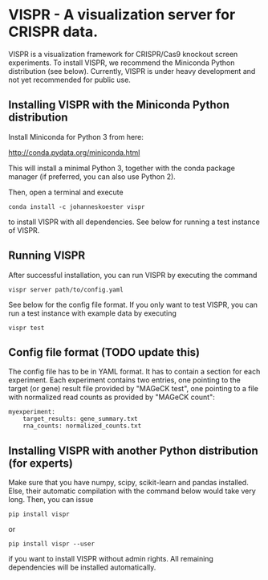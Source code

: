 VISPR - A visualization server for CRISPR data.
===============================================

VISPR is a visualization framework for CRISPR/Cas9 knockout screen experiments.
To install VISPR, we recommend the Miniconda Python distribution (see below).
Currently, VISPR is under heavy development and not yet recommended for public
use.


Installing VISPR with the Miniconda Python distribution
-------------------------------------------------------

Install Miniconda for Python 3 from here:

http://conda.pydata.org/miniconda.html

This will install a minimal Python 3, together with the conda
package manager (if preferred, you can also use Python 2).

Then, open a terminal and execute

    conda install -c johanneskoester vispr

to install VISPR with all dependencies.
See below for running a test instance of VISPR.


Running VISPR
-------------

After successful installation, you can run VISPR by executing the command

    vispr server path/to/config.yaml

See below for the config file format.
If you only want to test VISPR, you can run a test instance with example
data by executing

    vispr test


Config file format (TODO update this)
-------------------------------------

The config file has to be in YAML format. It has to contain a section for
each experiment. Each experiment contains two entries, one pointing to the
target (or gene) result file provided by "MAGeCK test", one pointing to a
file with normalized read counts as provided by "MAGeCK count":

    myexperiment:
        target_results: gene_summary.txt
        rna_counts: normalized_counts.txt


Installing VISPR with another Python distribution (for experts)
---------------------------------------------------------------

Make sure that you have numpy, scipy, scikit-learn and pandas installed.
Else, their automatic compilation with the command below would take very long.
Then, you can issue

    pip install vispr

or

    pip install vispr --user

if you want to install VISPR without admin rights.
All remaining dependencies will be installed automatically.
